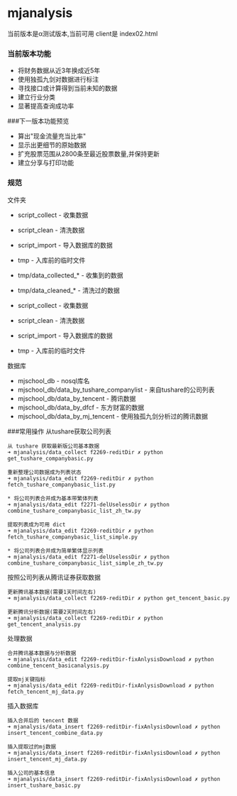 # mjanalysis
当前版本是α测试版本,当前可用 client是 index02.html


### 当前版本功能
- 将财务数据从近3年换成近5年
- 使用独孤九剑对数据进行标注
- 寻找接口或计算得到当前未知的数据
- 建立行业分类
- 显著提高查询成功率
  
###下一版本功能预览
  
- 算出"现金流量充当比率"
- 显示出更细节的原始数据
- 扩充股票范围从2800条至最近股票数量,并保持更新
- 建立分享与打印功能
  


### 规范

文件夹
- script_collect - 收集数据
- script_clean - 清洗数据
- script_import - 导入数据库的数据
- tmp - 入库前的临时文件
- tmp/data_collected_* - 收集到的数据
- tmp/data_cleaned_* - 清洗过的数据

- script_collect - 收集数据
- script_clean - 清洗数据
- script_import - 导入数据库的数据
- tmp - 入库前的临时文件




数据库
- mjschool_db - nosql库名
- mjschool_db/data_by_tushare_companylist - 来自tushare的公司列表 
- mjschool_db/data_by_tencent - 腾讯数据
- mjschool_db/data_by_dfcf - 东方财富的数据
- mjschool_db/data_by_mj_tencent - 使用独孤九剑分析过的腾讯数据



###常用操作
从tushare获取公司列表
```
从 tushare 获取最新版公司基本数据
➜ mjanalysis/data_collect f2269-reditDir ✗ python get_tushare_companybasic.py

重新整理公司数据成为列表状态
➜ mjanalysis/data_edit f2269-reditDir ✗ python fetch_tushare_companybasic_list.py

* 将公司列表合并成为基本带繁体列表
➜ mjanalysis/data_edit f2271-delUselessDir ✗ python combine_tushare_companybasic_list_zh_tw.py

提取列表成为可用 dict
➜ mjanalysis/data_edit f2269-reditDir ✗ python fetch_tushare_companybasic_list_simple.py

* 将公司列表合并成为简单繁体显示列表
➜ mjanalysis/data_edit f2271-delUselessDir ✗ python combine_tushare_companybasic_list_simple_zh_tw.py

```


按照公司列表从腾讯证券获取数据
```
更新腾讯基本数据(需要1天时间左右)
➜ mjanalysis/data_collect f2269-reditDir ✗ python get_tencent_basic.py

更新腾讯分析数据(需要2天时间左右)
➜ mjanalysis/data_collect f2269-reditDir ✗ python get_tencent_analysis.py
```




处理数据
```
合并腾讯基本数据与分析数据
➜ mjanalysis/data_edit f2269-reditDir-fixAnlysisDownload ✗ python combine_tencent_basicanalysis.py

提取mj关键指标
➜ mjanalysis/data_edit f2269-reditDir-fixAnlysisDownload ✗ python fetch_tencent_mj_data.py
```


插入数据库
```
插入合并后的 tencent 数据
➜ mjanalysis/data_insert f2269-reditDir-fixAnlysisDownload ✗ python insert_tencent_combine_data.py

插入提取过的mj数据
➜ mjanalysis/data_insert f2269-reditDir-fixAnlysisDownload ✗ python insert_tencent_mj_data.py

插入公司的基本信息
➜ mjanalysis/data_insert f2269-reditDir-fixAnlysisDownload ✗ python insert_tushare_basic.py
```




